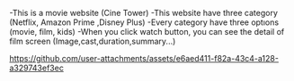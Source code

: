 -This is a movie website (Cine Tower)
-This website have three category (Netflix, Amazon Prime ,Disney Plus)
-Every category have three optıons (movie, film, kids)
-When you click watch button, you can see the detail of film screen (Image,cast,duration,summary...)



https://github.com/user-attachments/assets/e6aed411-f82a-43c4-a128-a329743ef3ec


